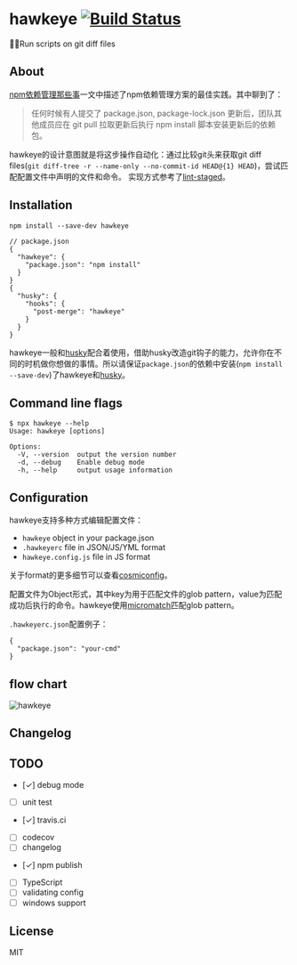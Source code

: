 # hawkeye [![Build Status](https://travis-ci.org/stormqx/hawkeye.svg?branch=master)](https://travis-ci.org/stormqx/hawkeye)

🦉👀Run scripts on git diff files

## About
[npm依赖管理那些事](https://github.com/stormqx/front-end-learning/issues/7)一文中描述了npm依赖管理方案的最佳实践。其中聊到了：

> 任何时候有人提交了 package.json, package-lock.json 更新后，团队其他成员应在 git pull 拉取更新后执行 npm install 脚本安装更新后的依赖包。

hawkeye的设计意图就是将这步操作自动化：通过比较git头来获取git diff files(`git diff-tree -r --name-only --no-commit-id HEAD@{1} HEAD`)，尝试匹配配置文件中声明的文件和命令。
实现方式参考了[lint-staged](https://github.com/okonet/lint-staged)。

## Installation

```
npm install --save-dev hawkeye
```

```
// package.json
{
  "hawkeye": {
    "package.json": "npm install"
  }
}
{
  "husky": {
    "hooks": {
      "post-merge": "hawkeye"
    }
  }
}
```

hawkeye一般和[husky](https://github.com/typicode/husky)配合着使用，借助husky改造git钩子的能力，允许你在不同的时机做你想做的事情。所以请保证`package.json`的依赖中安装(`npm install --save-dev`)了hawkeye和[husky](https://github.com/typicode/husky)。

## Command line flags

```
$ npx hawkeye --help
Usage: hawkeye [options]

Options:
  -V, --version  output the version number
  -d, --debug    Enable debug mode
  -h, --help     output usage information
```

## Configuration
hawkeye支持多种方式编辑配置文件：

* `hawkeye` object in your package.json
* `.hawkeyerc` file in JSON/JS/YML format
* `hawkeye.config.js` file in JS format

关于format的更多细节可以查看[cosmiconfig](https://github.com/davidtheclark/cosmiconfig)。

配置文件为Object形式，其中key为用于匹配文件的glob pattern，value为匹配成功后执行的命令。hawkeye使用[micromatch](https://github.com/micromatch/micromatch)匹配glob pattern。

`.hawkeyerc.json`配置例子：

```
{
  "package.json": "your-cmd"
}
```

## flow chart
![hawkeye](https://user-images.githubusercontent.com/10650818/60398579-a061c700-9b8c-11e9-8b41-03089d17566f.jpg)

## Changelog

## TODO

- [✓] debug mode
- [ ] unit test
- [✓] travis.ci
- [ ] codecov
- [ ] changelog
- [✓] npm publish
- [ ] TypeScript
- [ ] validating config
- [ ] windows support

## License

MIT
